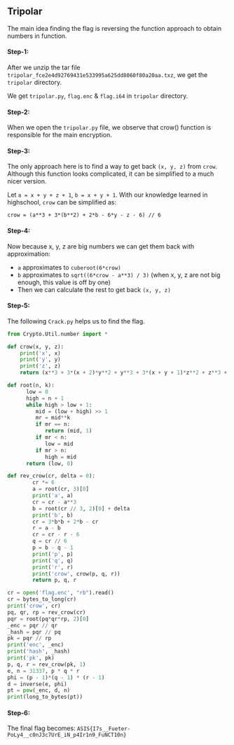 ## Tripolar
The main idea finding the flag is reversing the function approach to obtain numbers in function.


#### Step-1:
After we unzip the tar file `tripolar_fce2e4d92769431e533995a625dd8060f80a20aa.txz`, we get the `tripolar` directory.

We get `tripolar.py`, `flag.enc` & `flag.i64` in `tripolar` directory.

#### Step-2:
When we open the `tripolar.py` file, we observe that crow() function is responsible for the main encryption.

#### Step-3:

The only approach here is to find a way to get back `(x, y, z)` from `crow`. Although this function looks complicated, it can be simplified to a much nicer version.

Let `a = x + y + z + 1`, `b = x + y + 1`. With our knowledge learned in highschool, `crow` can be simplified as:

```
crow = (a**3 + 3*(b**2) + 2*b - 6*y - z - 6) // 6
```
#### Step-4:

Now because x, y, z are big numbers we can get them back with approximation:

-   `a` approximates to `cuberoot(6*crow)`
-   `b` approximates to `sqrt((6*crow - a**3) / 3)` (when x, y, z are not big enough, this value is off by one)
-   Then we can calculate the rest to get back `(x, y, z)`

#### Step-5:
The following `Crack.py` helps us to find the flag.

```py
from Crypto.Util.number import *

def crow(x, y, z):
    print('x', x)
    print('y', y)
    print('z', z)
    return (x**3 + 3*(x + 2)*y**2 + y**3 + 3*(x + y + 1)*z**2 + z**3 + 6*x**2 + (3*x**2 + 12*x + 5)*y + (3*x**2 + 6*(x + 1)*y + 3*y**2 + 6*x + 2)*z + 11*x) // 6

def root(n, k):
      low = 0
      high = n + 1
      while high > low + 1:
         mid = (low + high) >> 1
         mr = mid**k
         if mr == n:
            return (mid, 1)
         if mr < n:
            low = mid
         if mr > n:
            high = mid
      return (low, 0)

def rev_crow(cr, delta = 0):
        cr *= 6
        a = root(cr, 3)[0]
        print('a', a)
        cr = cr - a**3
        b = root(cr // 3, 2)[0] + delta
        print('b', b)
        cr = 3*b*b + 2*b - cr
        r = a - b
        cr = cr - r - 6
        q = cr // 6
        p = b - q - 1
        print('p', p)
        print('q', q)
        print('r', r)
        print('crow', crow(p, q, r))
        return p, q, r

cr = open('flag.enc', "rb").read()
cr = bytes_to_long(cr)
print('crow', cr)
pq, qr, rp = rev_crow(cr)
pqr = root(pq*qr*rp, 2)[0]
_enc = pqr // qr
_hash = pqr // pq
pk = pqr // rp
print('enc', _enc)
print('hash', _hash)
print('pk', pk)
p, q, r = rev_crow(pk, 1)
e, n = 31337, p * q * r
phi = (p - 1)*(q - 1) * (r - 1)
d = inverse(e, phi)
pt = pow(_enc, d, n)
print(long_to_bytes(pt))

```

#### Step-6:
The final flag becomes:
`ASIS{I7s__Fueter-PoLy4__c0nJ3c7UrE_iN_p4Ir1n9_FuNCT10n}`
